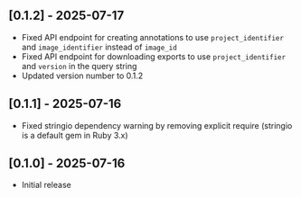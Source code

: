 ## [0.1.2] - 2025-07-17

- Fixed API endpoint for creating annotations to use `project_identifier` and `image_identifier` instead of `image_id`
- Fixed API endpoint for downloading exports to use `project_identifier` and `version` in the query string
- Updated version number to 0.1.2

## [0.1.1] - 2025-07-16

- Fixed stringio dependency warning by removing explicit require (stringio is a default gem in Ruby 3.x)

## [0.1.0] - 2025-07-16

- Initial release
